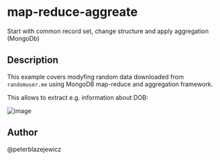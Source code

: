 # map-reduce-aggreate
Start with common record set, change structure and apply aggregation (MongoDb)

## Description

This example covers modyfing random data downloaded from `randomuser.me` using MongoDB map-reduce and aggregation framework.

This allows to extract e.g. information about DOB:

![image](https://cloud.githubusercontent.com/assets/14539/18419550/eedf67ac-785d-11e6-8823-aaae7307c6a7.png)


## Author
@peterblazejewicz
